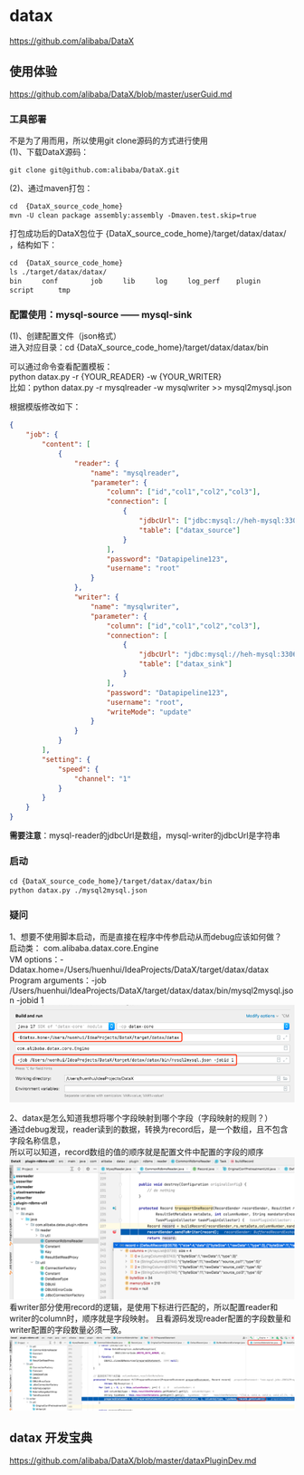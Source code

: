 # datax

https://github.com/alibaba/DataX

## 使用体验
https://github.com/alibaba/DataX/blob/master/userGuid.md

### 工具部署
不是为了用而用，所以使用git clone源码的方式进行使用   
(1)、下载DataX源码：
```
git clone git@github.com:alibaba/DataX.git
```
(2)、通过maven打包：
```
cd  {DataX_source_code_home}
mvn -U clean package assembly:assembly -Dmaven.test.skip=true
```
打包成功后的DataX包位于 {DataX_source_code_home}/target/datax/datax/ ，结构如下：
```
cd  {DataX_source_code_home}
ls ./target/datax/datax/
bin		conf		job		lib		log		log_perf	plugin		script		tmp
```

### 配置使用：mysql-source —— mysql-sink
(1)、创建配置文件（json格式）   
进入对应目录：cd {DataX_source_code_home}/target/datax/datax/bin   

可以通过命令查看配置模板：    
python datax.py -r {YOUR_READER} -w {YOUR_WRITER}    
比如：python datax.py -r mysqlreader -w mysqlwriter >> mysql2mysql.json

根据模版修改如下：
```mysql2mysql.json 
{
    "job": {
        "content": [
            {
                "reader": {
                    "name": "mysqlreader", 
                    "parameter": {
                        "column": ["id","col1","col2","col3"], 
                        "connection": [
                            {
                                "jdbcUrl": ["jdbc:mysql://heh-mysql:3306/datapipeline"], 
                                "table": ["datax_source"]
                            }
                        ], 
                        "password": "Datapipeline123", 
                        "username": "root"
                    }
                }, 
                "writer": {
                    "name": "mysqlwriter", 
                    "parameter": {
                        "column": ["id","col1","col2","col3"], 
                        "connection": [
                            {
                                "jdbcUrl": "jdbc:mysql://heh-mysql:3306/datapipeline", 
                                "table": ["datax_sink"]
                            }
                        ], 
                        "password": "Datapipeline123", 
                        "username": "root", 
                        "writeMode": "update"
                    }
                }
            }
        ], 
        "setting": {
            "speed": {
                "channel": "1"
            }
        }
    }
}
```

**需要注意**：mysql-reader的jdbcUrl是数组，mysql-writer的jdbcUrl是字符串
### 启动
``` 
cd {DataX_source_code_home}/target/datax/datax/bin   
python datax.py ./mysql2mysql.json   
```

### 疑问
1、想要不使用脚本启动，而是直接在程序中传参启动从而debug应该如何做？    
启动类： com.alibaba.datax.core.Engine    
VM options：-Ddatax.home=/Users/huenhui/IdeaProjects/DataX/target/datax/datax    
Program arguments：-job /Users/huenhui/IdeaProjects/DataX/target/datax/datax/bin/mysql2mysql.json -jobid 1    
![Alt](./img/datax启动参数.png)

2、datax是怎么知道我想将哪个字段映射到哪个字段（字段映射的规则？）  
通过debug发现，reader读到的数据，转换为record后，是一个数组，且不包含字段名称信息，   
所以可以知道，record数组的值的顺序就是配置文件中配置的字段的顺序
![Alt](./img/datax-reader转换为record.png)     
看writer部分使用record的逻辑，是使用下标进行匹配的，所以配置reader和writer的column时，顺序就是字段映射。
且看源码发现reader配置的字段数量和writer配置的字段数量必须一致。
![Alt](./img/datax-writer如何使用record.png)


## datax 开发宝典
https://github.com/alibaba/DataX/blob/master/dataxPluginDev.md

